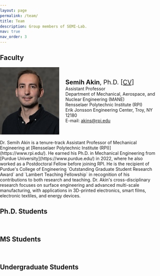 ```yaml
---
layout: page
permalink: /team/
title: Team
description: Group members of SEMI-Lab. 
nav: true
nav_order: 3
---
```


## Faculty

<div style="display: flex; align-items: center;">
    <img src="../assets/img/Akin_Semihhh.webp" width="190" height="215"/>
    <div style="text-align: left; margin-left: 20px;">
        <span style="font-size: 20px;"><b>Semih Akin</b>, Ph.D. <a href="https://semi-lab.github.io/assets\pdf\Semih_Akin_CV.pdf">[CV]</a></span>
        <br>
        Assistant Professor
        <br>
        Department of Mechanical, Aerospace, and Nuclear Engineering (MANE)
        <br>
        Rensselaer Polytechnic Institute (RPI)
        <br>
        Erik Jonsson Engineering Center, Troy, NY 12180
        <br>
        E-mail: <a href="mailto:akins@rpi.edu">akins@rpi.edu</a>
    </div>
</div>
<br>
 Dr. Semih Akin is a tenure-track Assistant Professor of Mechanical Engineering at [Rensselaer Polytechnic Institute (RPI)](https://www.rpi.edu/). He earned his Ph.D. in Mechanical Engineering from [Purdue University](https://www.purdue.edu/) in 2022, where he also worked as a Postdoctoral Fellow before joining RPI. He is the recipient of Purdue's College of Engineering `Outstanding Graduate Student Research Award` and `Lambert Teaching Fellowship` in recognition of his contributions to both research and teaching. Dr. Akin's cross-disciplinary research focuses on surface engineering and advanced multi-scale manufacturing, with applications in 3D-printed electronics, smart films, electronic textiles, and energy devices.  



## Ph.D. Students
<br> 





## MS Students
<br>

## Undergraduate Students
<br>
<style>
        body {
            margin: 0;
            padding: 0;
            box-sizing: border-box;
        }
        .container {
            display: flex;
            justify-content: space-between;
            width: 100%;
            max-width: 1200px;
            margin: 0 auto;
        }
        .column {
            flex: 1;
            padding: 20px;
            box-sizing: border-box;
        }

        img {
            width: 100%;
            height: auto;
            display: block;
            max-width: 100%;
        }
    </style>

 <div class="container">
<div class="column" style="text-align: center;">
    <img src="../assets/img/ZhiGuan.png" alt="Photo 1">
    <div style="font-size: 20px;"><b>Zhi Guan</b></div>
    <div style="font-size: 14px;">BS Student</div>
    <div style="font-size: 12px;">Research interests:</div>
    <div style="font-size: 12px;">Additive manufacturing, Aerosol printing</div>
    <div style="font-size: 12px;">E-mail: <a href="mailto:guanz2@rpi.edu">guanz2@rpi.edu</a></div>
   
</div>
    <div class="column">
        <img src="" alt="">
    </div>
    <div class="column">
        <img src="" alt="">
    </div>
</div>

